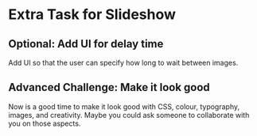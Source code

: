 # Extra Task for Slideshow

## Optional: Add UI for delay time

Add UI so that the user can specify how long to wait between images.

## Advanced Challenge: Make it look good

Now is a good time to make it look good with CSS, colour, typography, images, and creativity. Maybe you could ask someone to collaborate with you on those aspects.

